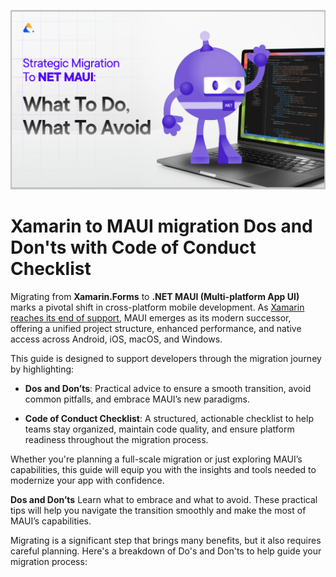  [![PRs Welcome](banner.png)](https://www.zazz.io/)
# Xamarin to MAUI migration Dos and Don'ts with Code of Conduct Checklist
Migrating from **Xamarin.Forms** to **.NET MAUI (Multi-platform App UI)** marks a pivotal shift in cross-platform mobile development. As [Xamarin reaches its end of support](https://dotnet.microsoft.com/en-us/platform/support/policy/xamarin), MAUI emerges as its modern successor, offering a unified project structure, enhanced performance, and native access across Android, iOS, macOS, and Windows.

This guide is designed to support developers through the migration journey by highlighting:

* **Dos and Don’ts**: Practical advice to ensure a smooth transition, avoid common pitfalls, and embrace MAUI’s new paradigms.


* **Code of Conduct Checklist**: A structured, actionable checklist to help teams stay organized, maintain code quality, and ensure platform readiness throughout the migration process.

Whether you're planning a full-scale migration or just exploring MAUI’s capabilities, this guide will equip you with the insights and tools needed to modernize your app with confidence.

**Dos and Don’ts**
Learn what to embrace and what to avoid. These practical tips will help you navigate the transition smoothly and make the most of MAUI’s capabilities.

Migrating is a significant step that brings many benefits, but it also requires careful planning. Here's a breakdown of Do's and Don'ts to help guide your migration process: